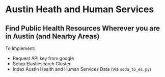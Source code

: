 # Austin Heath and Human Services
## Find Public Health Resources Wherever you are in Austin (and Nearby Areas)

To Implement:
- Request API key from google
- Setup Elasticsearch Cluster
- Index Austin Health and Human Services Data (via `soda_to_es.py`) 
